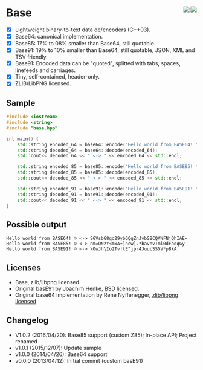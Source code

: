 Base <a href="https://travis-ci.org/r-lyeh/base"><img src="https://api.travis-ci.org/r-lyeh/base.svg?branch=master" align="right" /></a><a href="LICENSE"><img src="https://img.shields.io/badge/license-zlib/libpng-blue.svg" align="right" /></a>
====

- [x] Lightweight binary-to-text data de/encoders (C++03).
- [x] Base64: canonical implementation.
- [x] Base85: 17% to 08% smaller than Base64, still quotable.
- [x] Base91: 19% to 10% smaller than Base64, still quotable, JSON, XML and TSV friendly.
- [x] Base91: Encoded data can be "quoted", splitted with tabs, spaces, linefeeds and carriages.
- [x] Tiny, self-contained, header-only.
- [x] ZLIB/LibPNG licensed.

## Sample
```c++
#include <iostream>
#include <string>
#include "base.hpp"

int main() {
    std::string encoded_64 = base64::encode("Hello world from BASE64! \x1");
    std::string decoded_64 = base64::decode(encoded_64);
    std::cout<< decoded_64 << " <-> " << encoded_64 << std::endl;

    std::string encoded_85 = base85::encode("Hello world from BASE85! \x1");
    std::string decoded_85 = base85::decode(encoded_85);
    std::cout<< decoded_85 << " <-> " << encoded_85 << std::endl;

    std::string encoded_91 = base91::encode("Hello world from BASE91! \x1");
    std::string decoded_91 = base91::decode(encoded_91);
    std::cout<< decoded_91 << " <-> " << encoded_91 << std::endl;
}
```

## Possible output
```
Hello world from BASE64! ☺ <-> SGVsbG8gd29ybGQgZnJvbSBCQVNFNjQhIAE=
Hello world from BASE85! ☺ <-> nm=QNzY<mxA+]new].*bavnv)ml0dFaoqGy
Hello world from BASE91! ☺ <-> \OwJh\Io2Tv!lE^jpr4JuucSS5V*pBkA
```

## Licenses
- Base, zlib/libpng licensed.
- Original basE91 by Joachim Henke, [BSD licensed](http://base91.sourceforge.net/).
- Original base64 implementation by René Nyffenegger, [zlib/libpng licensed](http://www.adp-gmbh.ch/cpp/common/base64.html).

## Changelog
- V1.0.2 (2016/04/20): Base85 support (custom Z85); In-place API; Project renamed
- v1.0.1 (2015/12/07): Update sample
- v1.0.0 (2014/04/26): Base64 support
- v0.0.0 (2013/04/12): Initial commit (custom basE91)
